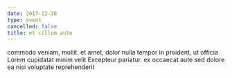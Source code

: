 ```yaml
---
date: 2017-12-20
type: event
cancelled: false
title: et cillum aute
---
```

commodo veniam, mollit. et amet, dolor nulla tempor in proident, ut officia Lorem cupidatat minim velit Excepteur pariatur. ex occaecat aute sed dolore ea nisi voluptate reprehenderit